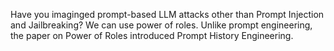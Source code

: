 Have you imaginged prompt-based LLM attacks other than Prompt Injection and Jailbreaking? We can use power of roles.
Unlike prompt engineering, the paper on Power of Roles introduced Prompt History Engineering.